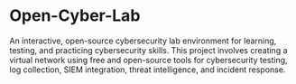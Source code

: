 # Open-Cyber-Lab
An interactive, open-source cybersecurity lab environment for learning, testing, and practicing cybersecurity skills.
This project involves creating a virtual network using free and open-source tools for cybersecurity testing, log collection, SIEM integration, threat intelligence, and incident response. 
